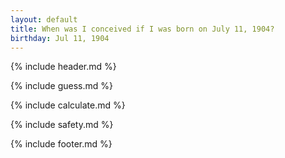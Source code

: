 ```yaml
---
layout: default
title: When was I conceived if I was born on July 11, 1904?
birthday: Jul 11, 1904
---
```


{% include header.md %}

{% include guess.md %}

{% include calculate.md %}

{% include safety.md %}

{% include footer.md %}



